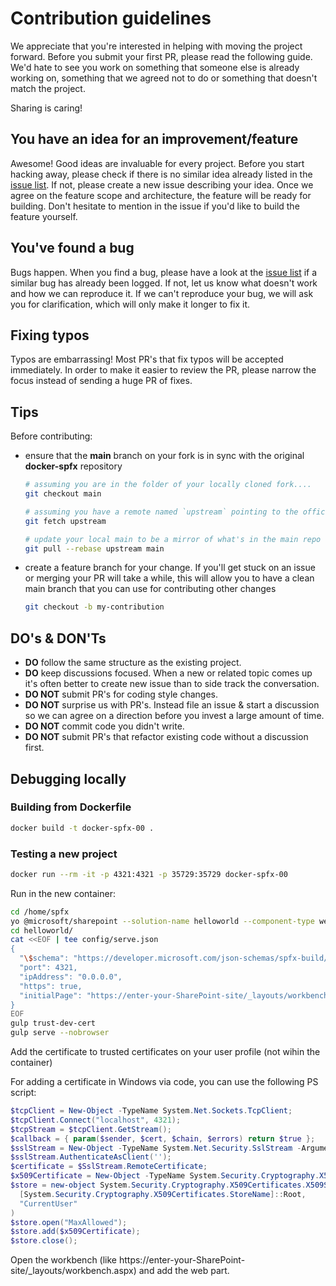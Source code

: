 # Contribution guidelines

We appreciate that you're interested in helping with moving the project forward. Before you submit your first PR, please read the following guide. We'd hate to see you work on something that someone else is already working on, something that we agreed not to do or something that doesn't match the project.

Sharing is caring!

## You have an idea for an improvement/feature

Awesome! Good ideas are invaluable for every project. Before you start hacking away, please check if there is no similar idea already listed in the [issue list](https://github.com/pnp/docker-spfx/issues). If not, please create a new issue describing your idea. Once we agree on the feature scope and architecture, the feature will be ready for building. Don't hesitate to mention in the issue if you'd like to build the feature yourself.

## You've found a bug

Bugs happen. When you find a bug, please have a look at the [issue list](https://github.com/pnp/docker-spfx/issues) if a similar bug has already been logged. If not, let us know what doesn't work and how we can reproduce it. If we can't reproduce your bug, we will ask you for clarification, which will only make it longer to fix it.

## Fixing typos

Typos are embarrassing! Most PR's that fix typos will be accepted immediately. In order to make it easier to review the PR, please narrow the focus instead of sending a huge PR of fixes.

## Tips

Before contributing:

- ensure that the **main** branch on your fork is in sync with the original **docker-spfx** repository

    ```sh
    # assuming you are in the folder of your locally cloned fork....
    git checkout main

    # assuming you have a remote named `upstream` pointing to the official **docker-spfx** repo
    git fetch upstream

    # update your local main to be a mirror of what's in the main repo
    git pull --rebase upstream main
    ```

- create a feature branch for your change. If you'll get stuck on an issue or merging your PR will take a while, this will allow you to have a clean main branch that you can use for contributing other changes

    ```sh
    git checkout -b my-contribution
    ```

## DO's & DON'Ts

- **DO** follow the same structure as the existing project.
- **DO** keep discussions focused. When a new or related topic comes up it's often better to create new issue than to side track the conversation.
- **DO NOT** submit PR's for coding style changes.
- **DO NOT** surprise us with PR's. Instead file an issue & start a discussion so we can agree on a direction before you invest a large amount of time.
- **DO NOT** commit code you didn't write.
- **DO NOT** submit PR's that refactor existing code without a discussion first.

## Debugging locally

### Building from Dockerfile

```sh
docker build -t docker-spfx-00 .
```

### Testing a new project

```sh
docker run --rm -it -p 4321:4321 -p 35729:35729 docker-spfx-00
```

Run in the new container:

```sh
cd /home/spfx
yo @microsoft/sharepoint --solution-name helloworld --component-type webpart --component-name hello-world-webpart --component-description "HelloWorld web part" --is-domain-isolated false --framework none --environment spo --skip-feature-deployment false --no-insight
cd helloworld/
cat <<EOF | tee config/serve.json
{
  "\$schema": "https://developer.microsoft.com/json-schemas/spfx-build/spfx-serve.schema.json",
  "port": 4321,
  "ipAddress": "0.0.0.0",
  "https": true,
  "initialPage": "https://enter-your-SharePoint-site/_layouts/workbench.aspx"
}
EOF
gulp trust-dev-cert
gulp serve --nobrowser
```

Add the certificate to trusted certificates on your user profile (not wihin the container)

For adding a certificate in Windows via code, you can use the following PS script:

```powershell
$tcpClient = New-Object -TypeName System.Net.Sockets.TcpClient;
$tcpClient.Connect("localhost", 4321);
$tcpStream = $tcpClient.GetStream();
$callback = { param($sender, $cert, $chain, $errors) return $true };
$sslStream = New-Object -TypeName System.Net.Security.SslStream -ArgumentList @($tcpStream, $true, $callback);
$sslStream.AuthenticateAsClient('');
$certificate = $SslStream.RemoteCertificate;
$x509Certificate = New-Object -TypeName System.Security.Cryptography.X509Certificates.X509Certificate2 -ArgumentList $certificate
$store = new-object System.Security.Cryptography.X509Certificates.X509Store(
  [System.Security.Cryptography.X509Certificates.StoreName]::Root,
  "CurrentUser"
)
$store.open("MaxAllowed");
$store.add($x509Certificate);
$store.close();
```

Open the workbench (like https://enter-your-SharePoint-site/_layouts/workbench.aspx) and add the web part.
